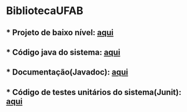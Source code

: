# BibliotecaUFAB

## * Projeto de baixo nível: [aqui](https://github.com/pablomont/BibliotecaUFAB/tree/master/Diagramas) 
 		
## * Código java do sistema:  [aqui](https://github.com/pablomont/BibliotecaUFAB/tree/master/src/main/java)

## * Documentação(Javadoc): [aqui](https://github.com/pablomont/BibliotecaUFAB/tree/master/Doc/uepb/web/ufab)
		
## * Código de testes unitários do sistema(Junit): [aqui](https://github.com/pablomont/BibliotecaUFAB/tree/master/src/test/java)
			
		 
				
 		
